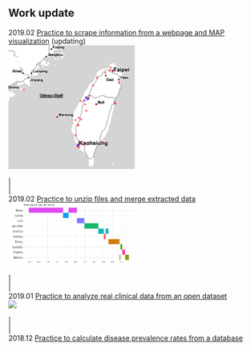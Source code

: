 ## Work update    
2019.02 [Practice to scrape information from a webpage and MAP visualization](https://linclgit.github.io/data_in_real_practice/output/Crawler_biobankSites.html) (updating)    
<img src="https://github.com/linclgit/data_in_real_practice/blob/master/images/snapshot.png" width="50%">    
    
|    
|    
2019.02 [Practice to unzip files and merge extracted data](https://github.com/linclgit/data_in_real_practice/blob/master/output/Unzip_and_merge.md)    
<img src="https://github.com/linclgit/data_in_real_practice/blob/master/images/popular_babynames-1.png" width="50%">    
        
|    
|    
2019.01 [Practice to analyze real clinical data from an open dataset](https://linclgit.github.io/data_in_real_practice/output/clinical_data_practice.html)    
<img src="https://linclgit.github.io/data_in_real_practice/images/unnamed-chunk-7-1.png" width="50%">    
    
|     
|    
2018.12 [Practice to calculate disease prevalence rates from a database](https://linclgit.github.io/data_in_real_practice/prevalence_practice.html)
